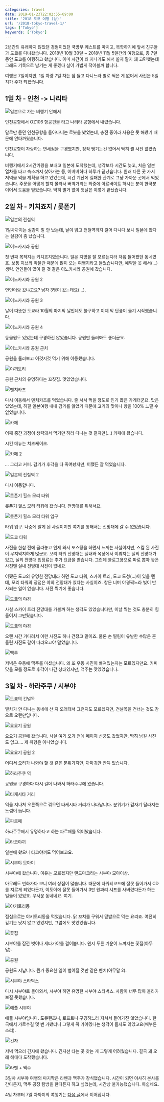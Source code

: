 ```yaml
---
categories: travel
date: 2019-01-23T22:02:55+09:00
title: '2018 도쿄 여행 (상)'
url: '/2018-tokyo-travel-1/'
tags: ['Tokyo']
keywords: ['Tokyo']
---
```


2년간의 유쾌하지 않았던 경험이었던 국방부 퀘스트를 마치고, 복학하기에 앞서 친구들과 도쿄를 다녀왔습니다. 2018년 10월 30일 ~ 2018년 11월 5일간의 여행으로, 총 7일 동안 도쿄를 여행하고 왔습니다. 이미 시간이 꽤 지나기도 해서 쓸지 말지 꽤 고민했는데 그래도 기록으로 남기는 게 좋겠다 싶어 가볍게 적어볼까 합니다.

여행은 7일이지만, 1일 차랑 7일 차는 짐 들고 다니느라 별로 찍은 게 없어서 사진은 5일치가 주가 되겠습니다.

## 1일 차 - 인천 -> 나리타

![일본으로 가는 비행기 안에서](01.jpg)

인천공항에서 OZ106 항공편을 타고 나리타 공항에서 내렸습니다.

말로만 듣던 인천공항을 돌아다니는 로봇을 봤었는데, 충전 중이라 사용은 못 해봤기 때문에 안타까웠습니다.

인천공항이 자랑하는 면세점을 구경했지만, 정작 땡기는건 없어서 딱히 뭘 사진 않았습니다.

비행기에서 2시간가량을 보내고 일본에 도착했는데, 생각보다 시간도 늦고, 처음 일본 열차를 타고 숙소까지 찾아가는 등, 어버버하다 하루가 끝났습니다. 원래 다른 곳 가서 저녁을 먹을 계획을 하고 있었는데, 시간 계산에 실패한 관계로 그냥 가까운 곳에서 먹었습니다. 주문을 어떻게 할지 몰라서 버벅거리는 와중에 아르바이트 하시는 분이 한국분이어서 도움을 받았습니다. 딱히 별거 없이 첫날은 이렇게 끝났습니다.

## 2일 차 - 키치죠지 / 롯폰기

![일본의 전철역](02.jpg)

1일차까지는 실감이 잘 안 났는데, 날이 밝고 전철역까지 걸어 다니다 보니 일본에 왔다는 실감이 좀 났습니다.

![이노카시라 공원](03.jpg)

첫 번째 목적지는 키치죠지였습니다. 일본 지명을 잘 모르는지라 처음 들어봤던 동네였죠. 보통 지브리 박물관 때문에 많이 오는 여행지라고 들었습니다만, 예약을 못 해서(...) 생략. 연인들이 많이 갈 것 같은 이노카시라 공원에 갔습니다.

![이노카시라 공원 2](04.jpg)

연인이랑 갔냐고요? 남자 3명이 갔는데요(...).

![이노카시라 공원 3](05.jpg)

날이 따뜻한 도쿄라 10월의 마지막 날인데도 불구하고 이제 막 단풍이 들기 시작했습니다.

![이노카시라 공원 4](06.jpg)

동물원도 있었는데 구경하진 않았습니다. 공원만 둘러봐도 좋더군요.

![이노카시라 공원 근처](07.jpg)

공원을 둘러보고 이것저것 먹기 위해 이동했습니다.

![야끼토리](08.jpg)

공원 근처의 유명하다는 꼬칫집. 맛있었습니다.

![멘치카츠](09.jpg)

다시 이동해서 멘치카츠를 먹었습니다. 줄 서서 먹을 정도로 인기 많은 가게더군요. 맛은 있었는데, 하필 일본여행 내내 감기를 앓았기 때문에 고기의 맛이나 향을 100% 느낄 수 없었습니다.

![카페](10.jpg)

어째 중간 과정이 생략돼서 먹기만 하러 다니는 것 같지만(...) 카페에 왔습니다.

시킨 메뉴는 치즈케이크.

![카페 2](11.jpg)

... 그리고 커피. 감기가 후각을 다 죽여놨지만, 어쨌든 잘 먹었습니다.

![일본의 전철역 2](12.jpg)

다시 이동합니다.

![롯폰기 힐스 모리 타워](13.jpg)

롯폰기 힐스 모리 타워에 왔습니다. 전망대를 위해서요.

![롯폰기 힐스 모리 타워 입구](14.jpg)

타워 입구. 나중에 알게 된 사실이지만 여기를 통해서는 전망대에 갈 수 없었습니다.

![도쿄 타워](15.jpg)

사진을 한참 전에 골라놓고 인제 와서 포스팅을 하면서 느끼는 사실이지만, 스킵 된 사진이 무지막지하게 많군요. 모리 타워 전망대는 실내와 옥상에서 이뤄지는 실외 전망대가 있고, 실외 전망대 입장료는 추가 요금을 받습니다. 그런데 블로그용으로 따로 뽑아 놓은 사진엔 실내 전망대 사진이 없네요.

어쨌든 도쿄의 유명한 전망대라 하면 도쿄 타워, 스카이 트리, 도쿄 도청(...)이 있을 텐데, 모리 타워의 장점은 야외 전망대가 있다는 사실이죠. 창문 너머 야경찍느라 빛이 반사되는 일이 없습니다. 사진 찍기에 좋습니다.

![도쿄의 야경](16.jpg)

사실 스카이 트리 전망대를 가볼까 하는 생각도 있었습니다만, 이날 찍는 것도 충분히 힘들어서 그만뒀습니다.

![도쿄의 야경](17.jpg)

오랜 시간 기다려서 이런 사진도 하나 건졌고 말이죠. 물론 손 떨림이 유발한 수많은 흔들린 사진도 같이 따라오고야 말았습니다.

![맥주](18.jpg)

저녁은 우동에 맥주를 마셨습니다. 왜 또 우동 사진이 빠져있는지는 모르겠지만요. 커피 맛을 모를 정도로 후각이 나간 상태였지만, 맥주는 맛있었습니다.

## 3일 차 - 하라주쿠 / 시부야

![도쿄의 건널목](19.jpg)

열차가 안 다니는 동네에 산 지 오래돼서 그런지도 모르겠지만, 건널목을 건너는 것도 참으로 오랜만입니다.

![요요기 공원](20.jpg)

요요기 공원에 왔습니다. 사실 여기 오기 전에 메이지 신궁도 갔었지만, 딱히 남길 사진도 없고.... 제 취향은 아니었습니다.

![요요기 공원 2](21.jpg)

어디서 오리가 나와야 할 것 같은 분위기지만, 까마귀만 잔뜩 있습니다.

![하라주쿠 역](22.jpg)

공원을 구경하다 다시 걸어 나와서 하라주쿠에 왔습니다.

![타케시타 거리](23.jpg)

역을 지나쳐 오른쪽으로 꺾으면 타케시타 거리가 나타납니다. 분위기가 갑자기 달라지는 느낌이 듭니다.

![파르페](24.jpg)

하라주쿠에서 유명하다고 하는 파르페를 먹어봤습니다.

![타코야끼](25.jpg)

일본에 왔으니 타코야끼도 먹어보고요.

![시부야 모아이](26.jpg)

시부야에 왔습니다. 이유는 모르겠지만 랜드마크라는 시부야 모아이상.

아무래도 번화가다 보니 여러 상점이 많습니다. 때문에 타워레코드에 잘못 들어가서 CD를 지르게 되었다든가, 이토야에 잘못 들어가서 3만 원짜리 샤프를 사버렸다든가 하는 일들이 있었죠. 무서운 동네네요. 여기.

![야키토리동](27.jpg)

점심으로는 야키토리동을 먹었습니다. 닭 꼬치를 구워서 덮밥으로 먹는 요리죠. 여전히 감기는 낫지 않고 있었지만, 그럼에도 맛있었습니다.

![꽃집](28.jpg)

시부야를 잠깐 벗어나 세타가야를 걸어봅니다. 왠지 푸른 기운이 느껴지는 꽃집(아무말).

![공원](29.jpg)

공원도 지납니다. 뭔가 중요한 일이 벌어질 것만 같은 벤치(아무말 2).

![시부야 스타벅스](30.jpg)

다시 시부야로 돌아와서, 시부야 하면 유명한 시부야 스타벅스. 사람이 너무 많아 올라가 보질 못했습니다.

![애플 시부야](31.jpg)

애플 시부야입니다. 도큐핸즈니, 로프트니 구경하느라 지쳐서 들어가진 않았습니다. 한국에서 가로수길 몇 번 가봤더니 그렇게 꼭 가야겠다는 생각이 들지도 않았고요(배부른 소리).

![긴자](32.jpg)

저녁 먹으러 긴자에 왔습니다. 긴자선 타는 곳 찾는 게 그렇게 어려웠습니다. 결국 꽤 오래 헤매다 도착했습니다.

![라멘 + 맥주](33.jpg)

3일차 시부야 여행의 마지막은 라멘과 맥주가 장식했습니다. 시간이 되면 아사히 본사를 간다든지, 맥주 공장 탐방을 한다든지 하고 싶었는데, 시간상 불가능했습니다. 아쉽네요.

4일 차부터 7일 차까지의 여행기는 [다음 글](/2018-tokyo-travel-2/)에서 이어집니다.
